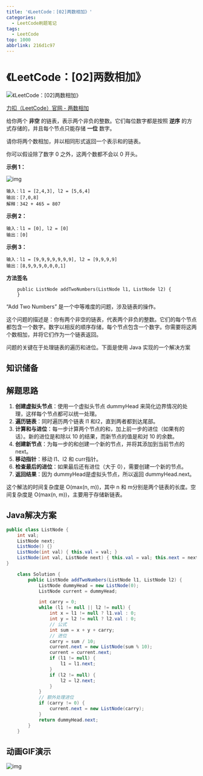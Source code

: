 ```yaml
---
title: '《LeetCode：[02]两数相加》'
categories:
  - LeetCode刷题笔记
tags:
  - LeetCode
top: 1000
abbrlink: 216d1c97
---
```


# 《LeetCode：[02]两数相加》

![《LeetCode：[02]两数相加》](https://cdn.nadav.com.cn/gh/nadav-cheung/img-repo/hexo-blog/v2-f01e20d5cf998483165385f565e865a4_1440w.png)

[力扣（LeetCode）官网 - 两数相加](https://leetcode.cn/problems/add-two-numbers/description/)

给你两个 **非空** 的链表，表示两个非负的整数。它们每位数字都是按照 **逆序** 的方式存储的，并且每个节点只能存储 **一位** 数字。

请你将两个数相加，并以相同形式返回一个表示和的链表。

你可以假设除了数字 0 之外，这两个数都不会以 0 开头。

 **示例 1：**

![img](https://cdn.nadav.com.cn/gh/nadav-cheung/img-repo/hexo-blog/v2-531337b42aa8798d9f828515ce201ffb_1440w-20240115183417120.jpg)



```
输入：l1 = [2,4,3], l2 = [5,6,4]
输出：[7,0,8]
解释：342 + 465 = 807
```

**示例 2：**

```
输入：l1 = [0], l2 = [0]
输出：[0]
```

**示例 3：**

```
输入：l1 = [9,9,9,9,9,9,9], l2 = [9,9,9,9]
输出：[8,9,9,9,0,0,0,1]
```

**方法签名**

```
    public ListNode addTwoNumbers(ListNode l1, ListNode l2) {   
    }
```
<!-- more -->

“Add Two Numbers” 是一个中等难度的问题，涉及链表的操作。

这个问题的描述是：你有两个非空的链表，代表两个非负的整数。它们的每个节点都包含一个数字。数字以相反的顺序存储，每个节点包含一个数字。你需要将这两个数相加，并将它们作为一个链表返回。

问题的关键在于处理链表的遍历和进位。下面是使用 Java 实现的一个解决方案

## 知识储备

## **解题思路**

1. **创建虚拟头节点**：使用一个虚拟头节点 dummyHead 来简化边界情况的处理，这样每个节点都可以统一处理。
2. **遍历链表**：同时遍历两个链表 l1 和l2，直到两者都到达尾部。
3. **计算和与进位**：每一步计算两个节点的和，加上前一步的进位（如果有的话）。新的进位是和除以 10 的结果，而新节点的值是和对 10 的余数。
4. **创建新节点**：为每一步的和创建一个新的节点，并将其添加到当前节点的 next。
5. **移动指针**：移动 l1、l2 和 curr指针。
6. **检查最后的进位**：如果最后还有进位（大于 0），需要创建一个新的节点。
7. **返回结果**：因为 dummyHead是虚拟头节点，所以返回 dummyHead.next。

这个解法的时间复杂度是 O(max(n, m))，其中 n 和 m分别是两个链表的长度。空间复杂度是 O(max(n, m))，主要用于存储新链表。

## Java解决方案

```java
public class ListNode {
    int val;
    ListNode next;
    ListNode() {}
    ListNode(int val) { this.val = val; }
    ListNode(int val, ListNode next) { this.val = val; this.next = next; }
}

    class Solution {
        public ListNode addTwoNumbers(ListNode l1, ListNode l2) {
            ListNode dummyHead = new ListNode(0);
            ListNode current = dummyHead;

            int carry = 0;
            while (l1 != null || l2 != null) {
                int x = l1 != null ? l1.val : 0;
                int y = l2 != null ? l2.val : 0;
                // 公式
                int sum = x + y + carry;
                // 进位
                carry = sum / 10;
                current.next = new ListNode(sum % 10);
                current = current.next;
                if (l1 != null) {
                    l1 = l1.next;
                }
                if (l2 != null) {
                    l2 = l2.next;
                }
            }
            // 额外处理进位
            if (carry != 0) {
                current.next = new ListNode(carry);
            }
            return dummyHead.next;
        }
    }
```

## 动画GIF演示

![img](https://cdn.nadav.com.cn/gh/nadav-cheung/img-repo/hexo-blog/v2-d530daeba253cc7a5e97d80e9af76399_1440w-20240115184432522.gif)
